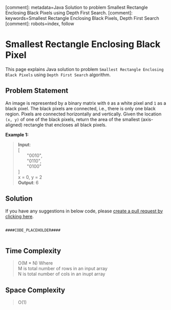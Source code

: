 [comment]: metadata=Java Solution to problem Smallest Rectangle Enclosing Black Pixels using Depth First Search.
[comment]: keywords=Smallest Rectangle Enclosing Black Pixels, Depth First Search
[comment]: robots=index, follow


<h1>Smallest Rectangle Enclosing Black Pixel</h1>
<p>
This page explains Java solution to problem <code class="inline">Smallest Rectangle Enclosing Black Pixels</code> using <code class="inline">Depth First Search</code> algorithm.
</p>


<h2 class="heading">Problem Statement</h2>
<p>
An image is represented by a binary matrix with <code class="inline">0</code> as a white pixel and <code class="inline">1</code> as a black pixel. The black pixels are connected, i.e., there is only one black region. Pixels are connected horizontally and vertically. Given the location <code class="inline">(x, y)</code> of one of the black pixels, return the area of the smallest (axis-aligned) rectangle that encloses all black pixels.
</p>


<b>Example 1:</b>
<blockquote>
<p>
<b>Input</b>: <br/>
[<br />
&nbsp;&nbsp;&nbsp;&nbsp;&nbsp;&nbsp;&nbsp;"0010", <br />
&nbsp;&nbsp;&nbsp;&nbsp;&nbsp;&nbsp;&nbsp;"0110", <br />
&nbsp;&nbsp;&nbsp;&nbsp;&nbsp;&nbsp;&nbsp;"0100"  <br />
]<br />
x = 0, y = 2 <br />
<b>Output</b>: 6<br/>
</p>
</blockquote>


<h2 class="heading">Solution</h2>
If you have any suggestions in below code, please <a href="####LINK_PLACEHOLDER####" target="_blank" rel="noopener noreferrer" class="absolute">create a pull request by clicking here</a>.
<pre>
<code class="language-java">
####CODE_PLACEHOLDER####
</code>
</pre>


<h2 class="heading">Time Complexity</h2>
<blockquote>
<p>
O(M * N) Where <br />
M is total number of rows in an input array <br />
N is total number of cols in an inupt array
</p>
</blockquote>


<h2 class="heading">Space Complexity</h2>
<blockquote>
<p>
O(1)
</p>
</blockquote>